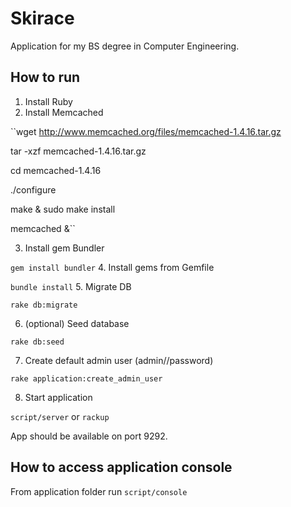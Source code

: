 Skirace
=======

Application for my BS degree in Computer Engineering.

How to run
----------

1. Install Ruby
2. Install Memcached

  ``wget http://www.memcached.org/files/memcached-1.4.16.tar.gz
    
   tar -xzf memcached-1.4.16.tar.gz
  
   cd memcached-1.4.16
  
   ./configure
    
   make & sudo make install
  
  memcached &``

3. Install gem Bundler 

 ``gem install bundler``
4. Install gems from Gemfile 

 ``bundle install``
5. Migrate DB 

 ``rake db:migrate``

6. (optional) Seed database 

 ``rake db:seed``

7. Create default admin user (admin//password) 

 ``rake application:create_admin_user``

8. Start application 
 
 ``script/server`` or ``rackup``

App should be available on port 9292.


How to access application console
---------------------------------

From application folder run ``script/console``
